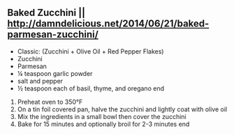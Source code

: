 ## Baked Zucchini || http://damndelicious.net/2014/06/21/baked-parmesan-zucchini/

- Classic: (Zucchini + Olive Oil + Red Pepper Flakes)
- Zucchini
- Parmesan
- ¼ teaspoon garlic powder
- salt and pepper
- ½ teaspoon each of basil, thyme, and oregano
end

1. Preheat oven to 350°F
2. On a tin foil covered pan, halve the zucchini and lightly coat with olive oil
3. Mix the ingredients in a small bowl then cover the zucchini
3. Bake for 15 minutes and optionally broil for 2-3 minutes
end
